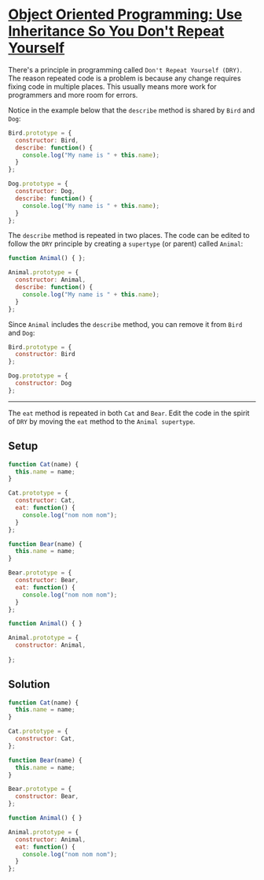 # [Object Oriented Programming: Use Inheritance So You Don't Repeat Yourself](https://learn.freecodecamp.org/javascript-algorithms-and-data-structures/object-oriented-programming/use-inheritance-so-you-dont-repeat-yourself)

There's a principle in programming called `Don't Repeat Yourself (DRY)`. The reason repeated code is a problem is because any change requires fixing code in multiple places. This usually means more work for programmers and more room for errors.

Notice in the example below that the `describe` method is shared by `Bird` and `Dog`:

```js
Bird.prototype = {
  constructor: Bird,
  describe: function() {
    console.log("My name is " + this.name);
  }
};

Dog.prototype = {
  constructor: Dog,
  describe: function() {
    console.log("My name is " + this.name);
  }
};
```

The `describe` method is repeated in two places. The code can be edited to follow the `DRY` principle by creating a `supertype` (or parent) called `Animal`:

```js
function Animal() { };

Animal.prototype = {
  constructor: Animal, 
  describe: function() {
    console.log("My name is " + this.name);
  }
};
```

Since `Animal` includes the `describe` method, you can remove it from `Bird` and `Dog`:

```js
Bird.prototype = {
  constructor: Bird
};

Dog.prototype = {
  constructor: Dog
};
```

---

The `eat` method is repeated in both `Cat` and `Bear`. Edit the code in the spirit of `DRY` by moving the `eat` method to the `Animal supertype`.

## Setup
```js
function Cat(name) {
  this.name = name; 
}

Cat.prototype = {
  constructor: Cat, 
  eat: function() {
    console.log("nom nom nom");
  }
};

function Bear(name) {
  this.name = name; 
}

Bear.prototype = {
  constructor: Bear, 
  eat: function() {
    console.log("nom nom nom");
  }
};

function Animal() { }

Animal.prototype = {
  constructor: Animal,
  
};
```

## Solution
```js
function Cat(name) {
  this.name = name; 
}

Cat.prototype = {
  constructor: Cat, 
};

function Bear(name) {
  this.name = name; 
}

Bear.prototype = {
  constructor: Bear, 
};

function Animal() { }

Animal.prototype = {
  constructor: Animal,
  eat: function() {
    console.log("nom nom nom");
  }
};
```